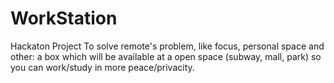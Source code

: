 # WorkStation
Hackaton Project To solve remote's problem, like focus, personal space and other: a box which will be available at a open space (subway, mall, park) so you can work/study in more peace/privacity.
